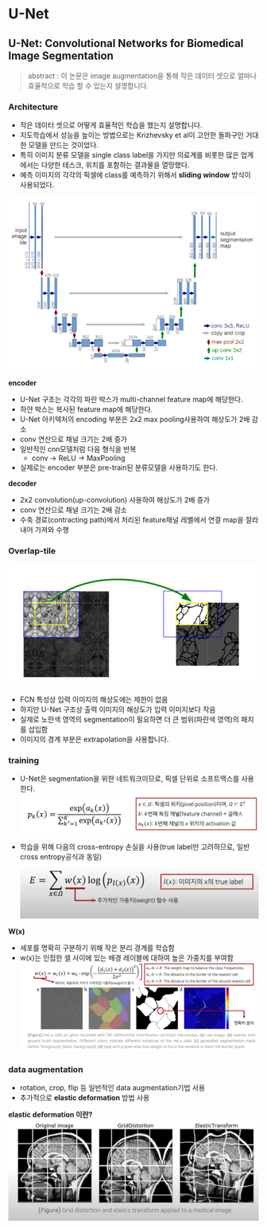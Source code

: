 # U-Net

## U-Net: Convolutional Networks for Biomedical Image Segmentation


> abstract : 이 논문은 image augmentation을 통해 작은 데이터 셋으로 얼마나 효율적으로 학습 할 수 있는지 설명합니다. 

### Architecture
- 작은 데이터 셋으로 어떻게 효율적인 학습을 했는지 설명합니다.
- 지도학습에서 성능을 높이는 방법으로는 Krizhevsky et al이 고안한 돌파구인 거대한 모델을 만드는 것이었다. 
- 특히 이미지 분류 모델을 single class label을 가지만 의료계를 비롯한 많은 업계에서는 다양한 테스크, 위치를 포함하는 결과물을 열망했다. 
- 예측 이미지의 각각의 픽셀에 class를 예측하기 위해서 __sliding window__ 방식이 사용되었다. 

![image.png](.\fig1.png)

__encoder__
- U-Net 구조는 각각의 파란 박스가 multi-channel feature map에 해당한다. 
- 하얀 박스는 복사된 feature map에 해당한다. 
- U-Net 아키텍처의 encoding 부분은 2x2 max pooling사용하여 해상도가 2배 감소
- conv 연산으로 채널 크기는 2배 증가
- 일반적인 cnn모델처럼 다음 형식을 반복
    - conv -> ReLU -> MaxPooling
- 실제로는 encoder 부분은 pre-train된 분류모델을 사용하기도 한다. 

__decoder__
- 2x2 convolution(up-convolution) 사용하여 해상도가 2배 증가
- conv 연산으로 채널 크기는 2배 감소
- 수축 경로(contracting path)에서 처리된 feature채널 레벨에서 연결 map을 잘라내어 가져와 수행


### Overlap-tile
![image](.\fig2.png)
- FCN 특성상 입력 이미지의 해상도에는 제한이 없음
- 하지만 U-Net 구조상 출력 이미지의 해상도가 입력 이미지보다 작음
- 실제로 노란색 영역의 segmentation이 필요하면 더 큰 범위(파란색 영역)의 패치를 삽입함
- 이미지의 경계 부분은 extrapolation을 사용합니다. 

### training
- U-Net은 segmentation을 위한 네트워크이므로, 픽셀 단위로 소프트맥스를 사용한다.
![image](.\fig3.png)

- 학습을 위해 다음의 cross-entropy 손실을 사용(true label만 고려하므로, 일반 cross entropy공식과 동일)
![image](.\fig4.png)


__W(x)__
 - 세포를 명확히 구분하기 위해 작은 분리 경계를 학습함
 - w(x)는 인접한 셀 사이에 있는 배경 레이블에 대하여 높은 가중치를 부여함
  ![image](.\fig5.png)

### data augmentation
- rotation, crop, flip 등 일반적인 data augmentation기법 사용
- 추가적으로 __elastic deformation__ 방법 사용

__elastic deformation 이란?__
![image](.\fig6.png)